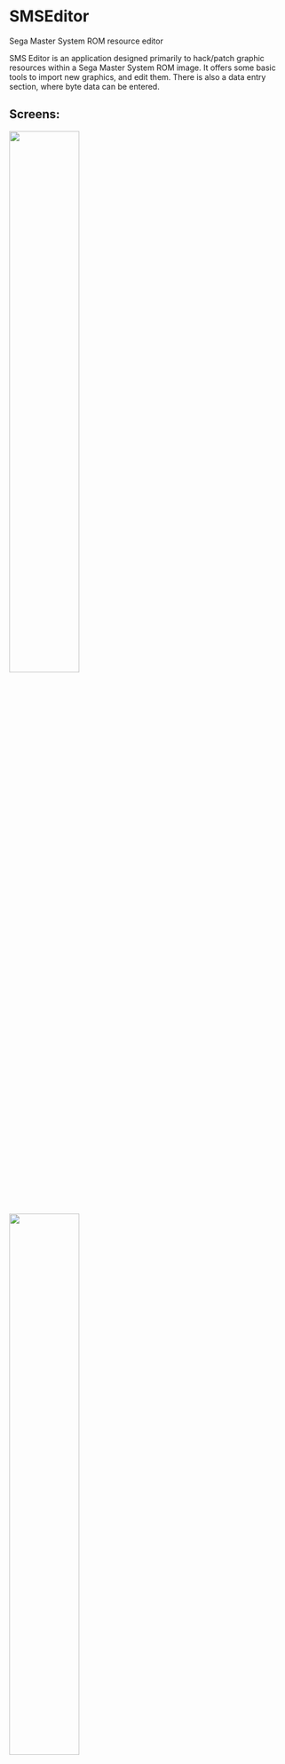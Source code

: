 # SMSEditor
Sega Master System ROM resource editor

SMS Editor is an application designed primarily to hack/patch graphic resources within a Sega Master System ROM image. It offers some basic tools to import new graphics, and edit them. There is also a data entry section, where byte data can be entered.

## Screens:
<img src="https://pyxosoft.com/projects/sms_editor/sms_editor_0001.png" width="50%" height="50%" />
<img src="https://pyxosoft.com/projects/sms_editor/sms_editor_0002.png" width="50%" height="50%" />
<img src="https://pyxosoft.com/projects/sms_editor/sms_editor_0003.png" width="50%" height="50%" />

## Crash course in SMS Editor by example (Images to come):

What you will need:
A ROM that you will be creating a hack of
SMS Editor
Note: I will be using Emulicious for this example, I suggest getting the latest version for this example

Suggested tools:
* A decent graphics editor, like Gimp: 
https://www.gimp.org/

* An emulator, like Emulicious or Meka: 
https://emulicious.net/ 
https://www.smspower.org/meka/

* A ROM checker, to make sure your ROM is legit, before hacking it: 
https://www.smspower.org/maxim/Software/SMSChecker

* A hex editor, to look at the data at the byte level: 
http://frhed.sourceforge.net/en/

* A visual graphics data tool: 
http://jmimu.free.fr/mastertileconverter/

* A ROM patch application, Flips: 
https://www.smspower.org/Hacks/HowToUseBPSAndIPSPatchFiles

## Start:
SMS Editor can generate its own project files, but to start a new project, you will need to load the Sega Master System ROM you want to hack first.
To do this, click "File" at the top left, then click "Open ROM". The "Open ROM" file dialog box will display. From there, select your ROM (.sms) 
file. This will load the ROM into memory, and SMS Editor's UI will display.

## Graphics:
SMS Editor is primarily a graphics editing tool for Sega Master System ROMs. But, before you can change anything in an existing ROM, we need to first 
define graphical building blocks common in all Sega Master System games. The three building blocks are; palettes, tilesets, and tilemaps. In this example 
we're going to define some graphics within SMS Editor, and then later edit them, and finally compile the changes into a hacked version of the ROM. 
Let's get started.

## Palettes:
Palettes are a collection of colors that the Master System uses when drawing graphics to the screen. The Master System has two palettes that it 
can use, the background palette, and the sprite palette. Each palette has 16 colors out of 64 total colors the Master System can use. The topic 
of palettes is quite detailed, and it won't be covered fully here. For more information about palettes, visit Maxim's thorough explaination of 
them here:

https://www.smspower.org/maxim/HowToProgram/Palette

So, our first step we're going to find a palette in a ROM to use for other graphic assets. After we've loaded our ROM into SMS Editor, as 
explained in the Start section, we're going to switch to Emulicious and load the same ROM into it. The game I'm using in this example is Golden Axe.

Emulicious is a powerful tool and emulator, with a ton of features that we will make use of for simplicity's sake. Once Golden Axe has been started, 
proceed to the stage 1 screen. From there, we're going to click from the menu bar at the top, "Tools>>Palette Viewer". The palette viewer window will 
appear. Emulicious displays the background palette on the top, and the sprite palette on the bottom. If we click the first color of the background 
palette, there will be a ROM address next to the section labeled, "Source:", click it, and you will open the memory editor. The cursor will 
automatically be set in the ROM where that palette color is located. To copy that position, right click the "Address:" section on the 
lower left corner of the window, then click "Copy Address". This will copy the address in hexidecimal format to the clipboard. If Emulicious doesn't 
have that option, your version may be out of date.

Once we have the address, we're going to head back over to SMS Editor. Click the "Palettes" tab, and paste the address in the "Position (Hex)" field. 
Next, we're going to enter "Stage 1 BG" in the "Name" field. Then, we're going to set the "Length" field to 16, for 16 colors. Each color is a byte 
in the ROM, length is always in number of bytes. Lastly, click the "Validate Palette" button, this will fetch the data from the loaded ROM, and bring 
it back if it is valid. If everything goes well, the palette will be updated with the colors that show up in Emulicious for the background palette.

Once you've made sure the colors match (You can hover over each one to see their value on the palettes tab), click the "Save Palette" button to import 
the palette into your project. Nice, we now have our first palette from the game. Next, click the "Tilesets" tab, and we're off to grab our next asset.

# Tilesets:
Tilesets, or tiles, are the raw pixel color information. A pixel is a number from 0 to 15, that directly represents the color index of the palette we 
just defined earlier. So a pixel that has a 1 for a value, would be the color white, based on our previous palette we got. Indexes always start at 0, 
so 1 is the second color in the background palette. For more information on tiles, visit Maxim's thorough explanation of them here:

https://www.smspower.org/maxim/HowToProgram/Tiles

To get Golden Axe's stage 1 tiles, we follow the same types of steps. Getting the starting address from Emulicious, and entering that address into 
SMS Editor. So, we go back to Emulicious, click "Tools>>Tile Viewer", which launches another window. This window shows all the graphics that have been 
loaded from the ROM data, into video memory. If you hover the mouse over the graphics, portion, you can see information updating on the right side of the
interface. We're interested in where the background tiles start. Which looks like tile index 128, so click that tile. If we again click the ROM location 
under "Pixel Source", we'll be taken to the location in the ROM where the tileset data starts, or is it? The data doesn't have enough zeros to be the 
right place. So let's try the next tile at tile index 129, click the ROM location, and it looks like valid data. Emulicious also highlights data in a 
certain color, to give a better indication on what the data might be. Most of the time it's spot on. We right click and copy the address like last 
time, and paste it into SMS Editor under the "Position (Hex)" field again (Address CA78). We name the tileset "Stage 1" again, now all we need is the length, 
which 
again, is in bytes. In Emulicious, if we click the starting address, and drag downwards, it'll sho the number of bytes being selected. We're going to 
do that until we are at the end of the tileset data. Again, Emulicious making this very easy, by color coding the byte values. Once at the end, take 
note of the number of bytes selected, and that's what we'll enter for the length of the tileset. Just a note, one tile is 32 bytes, so make sure your 
length is divisible by 32 evenly, to be sure you're getting the exact amount of tile data, no more, no less. Of course SMS Editor will display more or 
less bytes, if you happen to get the wrong amount. The length should be 3968 bytes (3968 / 32 is 124 tiles total). Any more than that will look like a 
jumbled mess. We want to make sure we're not going further than the tile data. As we might accidentally overwrite something important.

Click "Validate Tileset", to get the data from the ROM and display it on the screen. Does it look right? Is it over or under the tile count unevenly? 
These are the questions to ask yourself when you're searching for data. But if you mess up, you can always come back and adjust. After validating the 
tileset, it should say the number of tiles (124) on bottom status bar, next to "Tile Count". Congrats, we just defined our first tileset. Now we need 
that final graphical piece, the tilemap. So click the "Tilemaps" tab next.

## Tilemaps:
Tilemaps, much like a tileset pixel, uses a number to reference another graphical object. In a tileset, each pixel is a number pointing to a palette color. 
Well, with tilemaps, each tile is a number referencing a tile in a tileset. Each of these numbers tells the Master System's graphics processor, what tile 
to draw from the tileset. So a tilemap is a 2D grid of tiles, with a width and height. There are also special flags that can be set for each tile index. 
Like if it should be drawn flipped, or if it's drawn in front of a object in the game. More information from Maxim, here:

https://www.smspower.org/maxim/HowToProgram/Tilemap

Finally, we're going to get the tilemap data. Once again, using Emulicious. This time from the stage 1 screen, we're going to click on 
"Tools>>Tilemap Viewer", another window will display itself. You'll see the current screen tiles drawn in it. Click the up most left corner tile. Next to 
"Source Tile Index", click on the ROM location. Emulicious should get us close to the right location. If we look at the values, they're pretty high. starting 
at 129 (81 in hex) for the first tile index. That's more than the stage 1 tileset has in tile count total (Remember the tileset had 124 tiles) Not to 
mention, a standard tilemap tile usually has another byte (2 bytes per tile), that holds the tile flags, and the rest of the tile index value. What gives?

To explain this, and this isn't the case for every game, but Golden Axe does not use tile flags (Attributes) for most tilemaps, it only holds the tile 
index in its ROM, and that's it. Meaning it only uses 1 byte per tile, instead of 2. It can't use tile flipping, priority flag, etc.. etc.. (Look at 
Maxim's tilemap page for more info.) That also means that the maximum tile index is only 255. So, because of this, we need to make some adjustments when 
defining the tilemap. In SMS Editor, we have an "Offset" field that can simulate that the tilemap starts at Tile index 0. It does not write the offset value 
on ROM export. This is for visual and editing purposes only. Since technically, the tileset starts in graphics memory on the 128th tile, int the "Offset"
field, enter 128, to subtract the stored tile index back by 128, meaing the first tile starts at 0. 

In the "Position (Hex)" field, we're going to enter D9F8. In the "Name" field, enter Stage 1. We now need the width and height of the tilemap, in tiles. 
Sometimes this information is close to the tilemap data itself, but for this one, I think I found the data through other means. I don't recall 
how. I did find the right numbers however, so for the "Columns" field, enter 160, and for the "Rows" field, enter 24. That means our tilemap is 160 tiles 
wide, and 24 tiles high. The actual size in pixels is 1280 x 192. Since a tile is 8 x 8 pixels big, we just take the tilemap dimensions, and times them 
by 8 to get the actual size.  For the "Tileset" field, select our Stage 1 tileset, that we defined earlier. Lastly, for the "Background Palette", choose 
Stage 1 BG. Click "Validate Tilemap" and the stage should appear. Except wait a minute, it seems jumbled. 

This is because the first blank tile is elsewhere in the ROM. Not next to the Stage 1 tileset data. Golden Axe places the empty tile in graphics memory, 
when the game is running, before the rest of the tileset data. So, to make up for this, and simulate a preceeding blank tile, just go back to the Stage 1 
tileset, and in the "Offset" field, enter a 1, then save it. This will pad the tileset with an empty tile, it will not write it back to the ROM on export. 
This is just so it looks right when viewing and editing it. Lastly, go back to the tilemap, it should update, and look like it does in the game.

## Sprites:
Now that we have a palette, a tileset, and a tilemap, we have enough information to create a Sprite. The Sprite object can hold a background and sprite 
palette, and a collection of tilemaps. This can be put together in any way you see fit. The idea is to put together assets that are related to one 
another for optimized editing. While the Stage 1 graphics aren't the best example of this, there are other assets that benefit from putting them together 
in a Sprite. For instance, the walking animation of Ax Battler (Tarik) uses only one tileset, for many tilemaps. Editing those assets in a single 
place is more manageable. The graphics can be exported, worked on in an external editor like Gimp, and reimported. There is also no need to 
worry about keeping the image in 8 bit indexed mode, as the importer will match the colors of the target palette(s). Or they can be assigned manually. 
So click on the Sprites tab, so we can define a sprite object.

On the sprite page, in the "Name" field, enter Stage 1. For the background palette, choose Stage 1 BG, and finally from the "Tilemap" drop down, select 
Stage 1 then click the "Add" button, to add it to the sprite's list of tilemaps. Click "Save Sprite". We now have an asset that can be edited.

## Sprite Edits:
Once we have created a sprite through the "Sprites" tab, it will be available on the "Sprite Edits" tab. Stage 1 should already be selected. There 
are a myriad of options, but the one we're focusing on is the "Import Sprite Graphics" button. What we want to accomplish is replacing the entire 
stage 1 graphics, with something new. Before we do that however, we need to update the palette for our replacement graphics.

Click "Edit Palettes", a window will appear with a list of all the palettes. Select Stage 1 BG from the list. We're going to change the palette to 
following colors: $05, $3F, $34, $03, $10, $01, $16, $2B, $00, $1A, $15, $2A, $04, $16, $01, $34. To do this, click on a color in the "Edit Palette" 
section, it should start blinking with a red outline. That means it's ready to be set. Now click on a color from the "Color Palette" section. It will 
replace the selected color. Once this has been done for all colors, close the window. It's worth noting, if you click outside the color palette 
colors, it will set the selected color to white.

Now that we're done with changing the palette, click the "Import Sprite Graphics" button. A window will display asking for the image that contains 
the new graphics (.png), select the stage 1 graphics, and the importer window will display. Here it will give various compile options. The importer 
will automatically match the colors from the image, with the palettes assigned to the sprite. You can assign certain tiles to use the background or 
sprite tiles, if there's support for tile flags (Attributes). Since the tilemap doesn't support tile flags, we can just leave it pointing to the 
background palette. What we're concerned with primarily, is that the tiles being imported are less than or equal to the originals size. If not, the 
data will be truncated on write, unless the "Override Length" option is used. The "Override Length" option should only be used if you're sure 
you're not writing over something else, when the ROM is exported. SMS Editor truncates to the original size of the defined data, by default. If 
there is any issues with the import size, a warning will display on the bottom status bar. This is particularily helpful with assets that get 
compressed. If the import data is smaller than the original, SMS Editor pads the data with zeros to the original's data length.

There's one last issue to resolve before importing the new graphics. The colors $34, $01, and $16 need to be up on the second half of the background 
palette. This can be easily done by clicking the color (It will blink with a red border), and then clicking the right arrow button, to move it to 
the right. I do this, because of the way Golden Axe blends tiles. Once done, click okay, and the new graphics have been imported.

## Export:
Finally, we can take our new Stage 1, and export it to a newly hacked version of the original game. Click "File>>Create ROM (.sms)" and a dialog will 
display, where you can name and save the ROM where you like. Last thing to do is fire up your favorite SMS emulator, and give it a test. You did it!
If you like the results, you can create a patch from it, using Flips, as listed previously.




